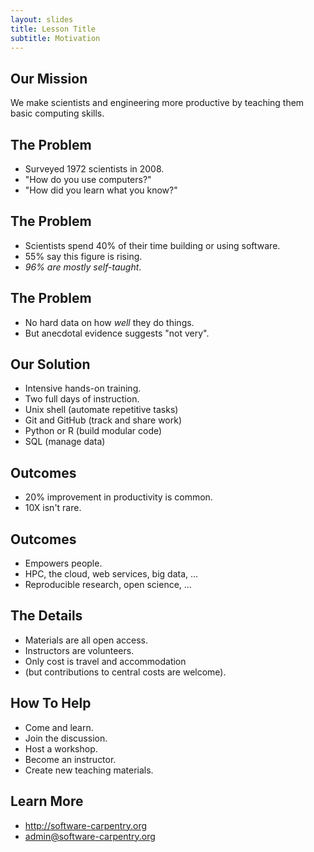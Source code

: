 ```yaml
---
layout: slides
title: Lesson Title
subtitle: Motivation
---
```

## Our Mission

We make scientists and engineering more productive by teaching them basic computing skills.


## The Problem

- Surveyed 1972 scientists in 2008.
- "How do you use computers?"
- "How did you learn what you know?"


## The Problem

- Scientists spend 40% of their time building or using software.
- 55% say this figure is rising.
- *96% are mostly self-taught*.


## The Problem

- No hard data on how *well* they do things.
- But anecdotal evidence suggests "not very".


## Our Solution

- Intensive hands-on training.
- Two full days of instruction.
- Unix shell (automate repetitive tasks)
- Git and GitHub (track and share work)
- Python or R (build modular code)
- SQL (manage data)


## Outcomes

- 20% improvement in productivity is common.
- 10X isn't rare.


## Outcomes

- Empowers people.
- HPC, the cloud, web services, big data, ...
- Reproducible research, open science, ...


## The Details

- Materials are all open access.
- Instructors are volunteers.
- Only cost is travel and accommodation
- (but contributions to central costs are welcome).


## How To Help

- Come and learn.
- Join the discussion.
- Host a workshop.
- Become an instructor.
- Create new teaching materials.


## Learn More
- <http://software-carpentry.org>
- [admin@software-carpentry.org](mailto:admin@software-carpentry.org)
